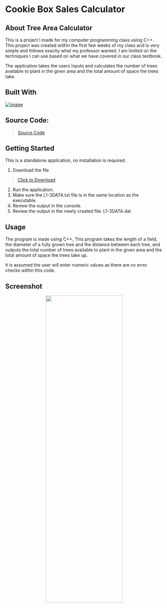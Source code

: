 # Cookie Box Sales Calculator

## About Tree Area Calculator

This is a project I made for my computer programming class using C++.
This project was created within the first few weeks of my class and
is very simple and follows exactly what my professor wanted. I am
limited on the techniques I can use based on what we have covered
in our class textbook.

The application takes the users inputs and calculates the number
of trees available to plant in the given area and the total
amount of space the trees take.

## Built With

[![image](https://skillicons.dev/icons?i=cpp,visualstudio)](https://skillicons.dev)

## Source Code:
> [Source Code](https://github.com/ant-cantu/TreeAreaCalculator/blob/main/TreeAreaCalculator.cpp)

## Getting Started

This is a standalone application, no installation is required.

1. Download the file
> [Click to Download](https://github.com/ant-cantu/TreeAreaCalculator/blob/main/L1-4.exe)

2. Run the application.
3. Make sure the L1-3DATA.txt file is in the same location as the executable.
5. Review the output in the console.
6. Review the output in the newly created file: L1-3DATA.dat

## Usage

The program is made using C++, This program takes the length of a 
field, the diameter of a fully grown tree and the distance
between each tree, and outputs the total number of trees 
available to plant in the given area and the total 
amount of space the trees take up.

It is assumed the user will enter numeric values as there are no error
checks within this code. 

## Screenshot

<p align="center">
<img src="https://github.com/ant-cantu/TreeAreaCalculator/assets/137722821/1483ccc5-bb12-4120-bff9-e7aa65d4e558" width="70%" height="50%"></img>
</p>

